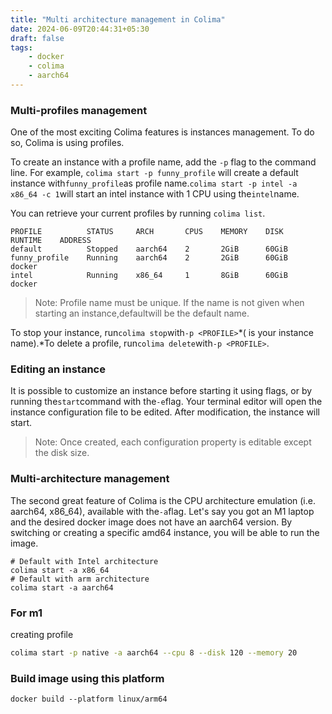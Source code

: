 ```yaml
---
title: "Multi architecture management in Colima"
date: 2024-06-09T20:44:31+05:30
draft: false
tags:
    - docker
    - colima
    - aarch64
---
```



### Multi-profiles management

One of the most exciting Colima features is instances management. To do so, Colima is using profiles.

To create an instance with a profile name, add the `-p` flag to the command line. For example, `colima start -p funny_profile` will create a default instance with`funny_profile`as profile name.`colima start -p intel -a x86_64 -c 1`will start an intel instance with 1 CPU using the`intel`name.

You can retrieve your current profiles by running `colima list`.


```
PROFILE          STATUS     ARCH       CPUS    MEMORY    DISK     RUNTIME    ADDRESS
default          Stopped    aarch64    2       2GiB      60GiB
funny_profile    Running    aarch64    2       2GiB      60GiB    docker
intel            Running    x86_64     1       8GiB      60GiB    docker

```

> Note: Profile name must be unique. If the name is not given when starting an instance,defaultwill be the default name.
>

To stop your instance, run`colima stop`with`-p <PROFILE>`*(<PROFILE> is your instance name).*To delete a profile, run`colima delete`with`-p <PROFILE>`.

### Editing an instance

It is possible to customize an instance before starting it using flags, or by running the`start`command with the`-e`flag. Your terminal editor will open the instance configuration file to be edited. After modification, the instance will start.

> Note: Once created, each configuration property is editable except the disk size.
>

### Multi-architecture management

The second great feature of Colima is the CPU architecture emulation (i.e. aarch64, x86_64), available with the`-a`flag. Let's say you got an M1 laptop and the desired docker image does not have an aarch64 version. By switching or creating a specific amd64 instance, you will be able to run the image.

```
# Default with Intel architecture
colima start -a x86_64
# Default with arm architecture
colima start -a aarch64
```

### For m1

creating profile

```bash
colima start -p native -a aarch64 --cpu 8 --disk 120 --memory 20
```

### Build image using this platform

`docker build --platform linux/arm64`